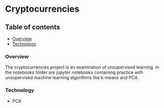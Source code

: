 # Cryptocurrencies

## Table of contents
* [Overview](#overview)
* [Technology](#technology)

### Overview
The cryptocurrencies project is an examination of unsupervised learning. In the notebooks folder are jupyter notebooks containing practice with unsupervised machine learning algorithms like k-means and PCA.

### Technology

* PCA


